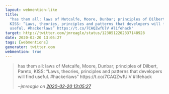 ```yaml
---
layout: webmention-like
title:
  "has them all: laws of Metcalfe, Moore, Dunbar; principles of Dilbert, Pareto,
  KISS: “Laws, theories, principles and patterns that developers will find
  useful. #hackerlaws” https://t.co/7CAQZwfUlV #lifehack"
target: http://twitter.com/jmreagle/status/1230512202337148928
date: 2020-02-20 13:05:27
tags: [webmentions]
generator: twitter.com
webmention: true
---
```


<blockquote class="external-citation">
  <p>
    has them all: laws of Metcalfe, Moore, Dunbar; principles of Dilbert, Pareto, KISS: “Laws, theories, principles and patterns that developers will find useful. #hackerlaws” https://t.co/7CAQZwfUlV #lifehack
  </p>
  <cite>‒<span class="p-author p-name">jmreagle</span>
    on
    <a href="http://twitter.com/jmreagle/status/1230512202337148928" rel="external nofollow" target="_blank">2020-02-20 13:05:27</a>
  </cite>
</blockquote>
